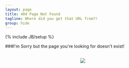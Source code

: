 ```yaml
---
layout: page
title: 404 Page Not Found
tagline: Where did you get that URL from?!
group: hide
---
```

{% include JB/setup %}

###I'm Sorry but the page you're looking for doesn't exist!
<div align="center">
</br>
<a href='{{ HOME_PATH }}'><img src='{{site.url}}/img/404.png' /></a>
</br>
</div>
